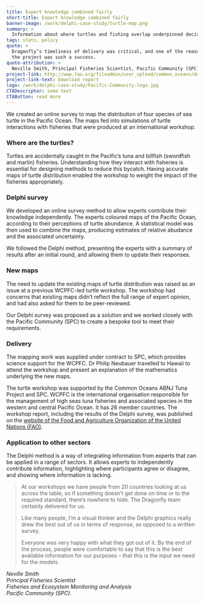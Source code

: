```yaml
---
title: Expert knowledge combined fairly
short-title: Expert knowledge combined fairly
banner-image: /work/delphi-case-study/turtle-map.png
summary: >
  Information about where turtles and fishing overlap underpinned decision-making
tags: stats, policy
quote: >
  Dragonfly’s timeliness of delivery was critical, and one of the reasons
  the project was such a success.
quote-attribution: >
  Neville Smith, Principal Fisheries Scientist, Pacific Community (SPC)
project-link: http://www.fao.org/fileadmin/user_upload/common_oceans/docs/Tuna/TurtleMeetingsFinalReport.pdf
project-link-text: Download report
logo: /work/delphi-case-study/Pacific-Community-logo.jpg
CTADescriptor: some text
CTAButton: read more
---
```

We created an online survey to map the distribution of four species of sea
turtle in the Pacific Ocean. The maps fed into simulations of turtle
interactions with fisheries that were produced at an international workshop.
<!--more-->

### Where are the turtles?
Turtles are accidentally caught in the Pacific’s tuna and billfish (swordfish
and marlin) fisheries. Understanding how they interact with fisheries is
essential for designing methods to reduce this bycatch. Having accurate maps of
turtle distribution enabled the workshop to weight the impact of the fisheries
appropriately.

### Delphi survey
We developed an online survey method to allow experts contribute their knowledge
independently. The experts coloured maps of the Pacific Ocean,
according to their perceptions of turtle abundance. A statistical model was
then used to combine the maps, producing estimates of relative abudance and the
associated uncertainty.  


We followed the Delphi method, presenting the experts
with a summary of results after an initial round, and allowing them to update
their responses.


### New maps
The need to update the existing maps of turtle distribution was raised as an
issue at a previous WCPFC-led turtle workshop. The workshop had concerns that
existing maps didn’t reflect the full range of expert opinion, and had also asked for
them to be peer-reviewed.

Our Delphi survey was proposed as a solution and we worked closely with the
Pacific Community (SPC) to create a bespoke tool to meet their requirements.

### Delivery
The mapping work was supplied under contract to SPC, which provides science
support for the WCPFC. Dr Philip Neubauer travelled to Hawaii to attend the
workshop and present an explanation of the mathematics underlying the new maps.

The turtle workshop was supported by the Common Oceans ABNJ Tuna Project and
SPC. WCPFC is the international organisation responsible for the management of
high seas tuna fisheries and associated species in the western and central
Pacific Ocean. It has 26 member countries. The workshop report, including the
results of the Delphi survey, was published on the [website of the Food and
Agriculture Organization of the United Nations
(FAO)](http://www.fao.org/fileadmin/user_upload/common_oceans/docs/Tuna/TurtleMeetingsFinalReport.pdf).

### Application to other sectors
The Delphi method is a way of integrating information from experts that can
be applied in a range of sectors. It allows experts to independently
contribute information, highlighting where
participants agree or disagree, and showing where information is lacking.


> At our workshops we have people from 20 countries looking at us across the
table, so if something doesn’t get done on time or to the required standard,
there’s nowhere to hide. The Dragonfly team certainly delivered for us.
>
> Like many people, I’m a visual thinker and the Delphi graphics really drew the
best out of us in terms of response, as opposed to a written survey.
>
> Everyone was very happy with what they got out of it. By the end of the
process, people were comfortable to say that this is the best available
information for our purposes – that this is the input we need for the models.


<cite>Neville Smith<br />
Principal Fisheries Scientist<br />
Fisheries and Ecosystem Monitoring and Analysis<br />
Pacific Community (SPC).</cite>
